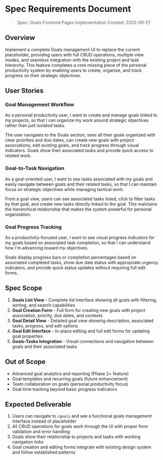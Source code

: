 # Spec Requirements Document

> Spec: Goals Frontend Pages Implementation
> Created: 2025-09-27

## Overview

Implement a complete Goals management UI to replace the current placeholder, providing users with full CRUD operations, multiple view modes, and seamless integration with the existing project and task hierarchy. This feature completes a core missing piece of the personal productivity system by enabling users to create, organize, and track progress on their strategic objectives.

## User Stories

### Goal Management Workflow

As a personal productivity user, I want to create and manage goals linked to my projects, so that I can organize my work around strategic objectives rather than just isolated tasks.

The user navigates to the Goals section, sees all their goals organized with clear priorities and due dates, can create new goals with project associations, edit existing goals, and track progress through visual indicators. Goals show their associated tasks and provide quick access to related work.

### Goal-to-Task Navigation

As a goal-oriented user, I want to see tasks associated with my goals and easily navigate between goals and their related tasks, so that I can maintain focus on strategic objectives while managing tactical work.

From a goal view, users can see associated tasks listed, click to filter tasks by that goal, and create new tasks directly linked to the goal. This maintains the hierarchical relationship that makes the system powerful for personal organization.

### Goal Progress Tracking

As a productivity-focused user, I want to see visual progress indicators for my goals based on associated task completion, so that I can understand how I'm advancing toward my objectives.

Goals display progress bars or completion percentages based on associated completed tasks, show due date status with appropriate urgency indicators, and provide quick status updates without requiring full edit forms.

## Spec Scope

1. **Goals List View** - Complete list interface showing all goals with filtering, sorting, and search capabilities
2. **Goal Creation Form** - Full form for creating new goals with project association, priority, due dates, and contexts
3. **Goal Detail View** - Detailed goal view showing description, associated tasks, progress, and edit options
4. **Goal Edit Interface** - In-place editing and full edit forms for updating goal properties
5. **Goals-Tasks Integration** - Visual connections and navigation between goals and their associated tasks

## Out of Scope

- Advanced goal analytics and reporting (Phase 2+ feature)
- Goal templates and recurring goals (future enhancement)
- Team collaboration on goals (personal productivity focus)
- Goal time tracking beyond basic progress indicators

## Expected Deliverable

1. Users can navigate to `/goals` and see a functional goals management interface instead of placeholder
2. All CRUD operations for goals work through the UI with proper form validation and error handling
3. Goals show their relationship to projects and tasks with working navigation links
4. Goal creation and editing forms integrate with existing design system and follow established patterns